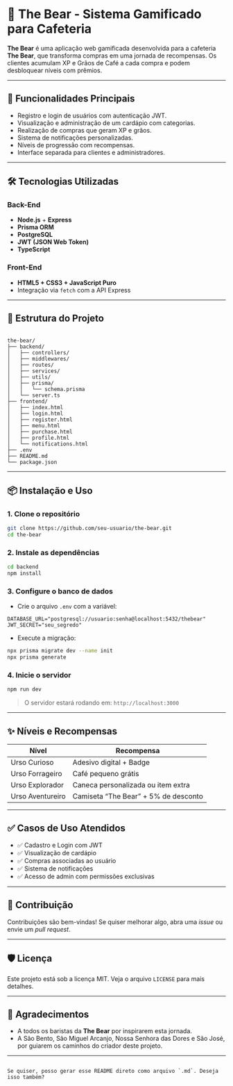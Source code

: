 
# 🐻 The Bear - Sistema Gamificado para Cafeteria

**The Bear** é uma aplicação web gamificada desenvolvida para a cafeteria **The Bear**, que transforma compras em uma jornada de recompensas. Os clientes acumulam XP e Grãos de Café a cada compra e podem desbloquear níveis com prêmios.

---

## 🚀 Funcionalidades Principais

- Registro e login de usuários com autenticação JWT.
- Visualização e administração de um cardápio com categorias.
- Realização de compras que geram XP e grãos.
- Sistema de notificações personalizadas.
- Níveis de progressão com recompensas.
- Interface separada para clientes e administradores.

---

## 🛠️ Tecnologias Utilizadas

### Back-End
- **Node.js** + **Express**
- **Prisma ORM**
- **PostgreSQL**
- **JWT (JSON Web Token)**
- **TypeScript**

### Front-End
- **HTML5 + CSS3 + JavaScript Puro**
- Integração via `fetch` com a API Express

---

## 📁 Estrutura do Projeto

```

the-bear/
├── backend/
│   ├── controllers/
│   ├── middlewares/
│   ├── routes/
│   ├── services/
│   ├── utils/
│   ├── prisma/
│   │   └── schema.prisma
│   └── server.ts
├── frontend/
│   ├── index.html
│   ├── login.html
│   ├── register.html
│   ├── menu.html
│   ├── purchase.html
│   ├── profile.html
│   └── notifications.html
├── .env
├── README.md
└── package.json

````

---

## 📦 Instalação e Uso

### 1. Clone o repositório

```bash
git clone https://github.com/seu-usuario/the-bear.git
cd the-bear
````

### 2. Instale as dependências

```bash
cd backend
npm install
```

### 3. Configure o banco de dados

* Crie o arquivo `.env` com a variável:

```env
DATABASE_URL="postgresql://usuario:senha@localhost:5432/thebear"
JWT_SECRET="seu_segredo"
```

* Execute a migração:

```bash
npx prisma migrate dev --name init
npx prisma generate
```

### 4. Inicie o servidor

```bash
npm run dev
```

> O servidor estará rodando em: `http://localhost:3000`

---

## ✨ Níveis e Recompensas

| Nível            | Recompensa                           |
| ---------------- | ------------------------------------ |
| Urso Curioso     | Adesivo digital + Badge              |
| Urso Forrageiro  | Café pequeno grátis                  |
| Urso Explorador  | Caneca personalizada ou item extra   |
| Urso Aventureiro | Camiseta “The Bear” + 5% de desconto |

---

## ✅ Casos de Uso Atendidos

* ✅ Cadastro e Login com JWT
* ✅ Visualização de cardápio
* ✅ Compras associadas ao usuário
* ✅ Sistema de notificações
* ✅ Acesso de admin com permissões exclusivas

---

## 🤝 Contribuição

Contribuições são bem-vindas! Se quiser melhorar algo, abra uma *issue* ou envie um *pull request*.

---

## 🛡️ Licença

Este projeto está sob a licença MIT. Veja o arquivo `LICENSE` para mais detalhes.

---

## 🙏 Agradecimentos

* A todos os baristas da **The Bear** por inspirarem esta jornada.
* A São Bento, São Miguel Arcanjo, Nossa Senhora das Dores e São José, por guiarem os caminhos do criador deste projeto.

---

```

Se quiser, posso gerar esse README direto como arquivo `.md`. Deseja isso também?
```
